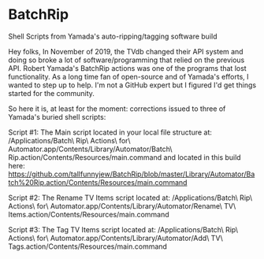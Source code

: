 # BatchRip
Shell Scripts from Yamada's auto-ripping/tagging software build

Hey folks, 
In November of 2019, the TVdb changed their API system and doing so broke a lot of software/programming that relied on the previous API. Robert Yamada's BatchRip actions was one of the programs that lost functionality. As a long time fan of open-source and of Yamada's efforts, I wanted to step up to help. I'm not a GitHub expert but I figured I'd get things started for the community. 

So here it is, at least for the moment: corrections issued to three of Yamada's buried shell scripts:

Script #1: The Main script located in your local file structure at:
/Applications/Batch\ Rip\ Actions\ for\ Automator.app/Contents/Library/Automator/Batch\ Rip.action/Contents/Resources/main.command
and located in this build here: https://github.com/tallfunnyjew/BatchRip/blob/master/Library/Automator/Batch%20Rip.action/Contents/Resources/main.command

Script #2: The Rename TV Items script located at:
/Applications/Batch\ Rip\ Actions\ for\ Automator.app/Contents/Library/Automator/Rename\ TV\ Items.action/Contents/Resources/main.command

Script #3: The Tag TV Items script located at:
/Applications/Batch\ Rip\ Actions\ for\ Automator.app/Contents/Library/Automator/Add\ TV\ Tags.action/Contents/Resources/main.command


